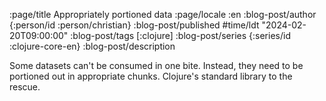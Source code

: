 :page/title Appropriately portioned data
:page/locale :en
:blog-post/author {:person/id :person/christian}
:blog-post/published #time/ldt "2024-02-20T09:00:00"
:blog-post/tags [:clojure]
:blog-post/series {:series/id :clojure-core-en}
:blog-post/description

Some datasets can't be consumed in one bite. Instead, they need to be portioned
out in appropriate chunks. Clojure's standard library to the rescue.
